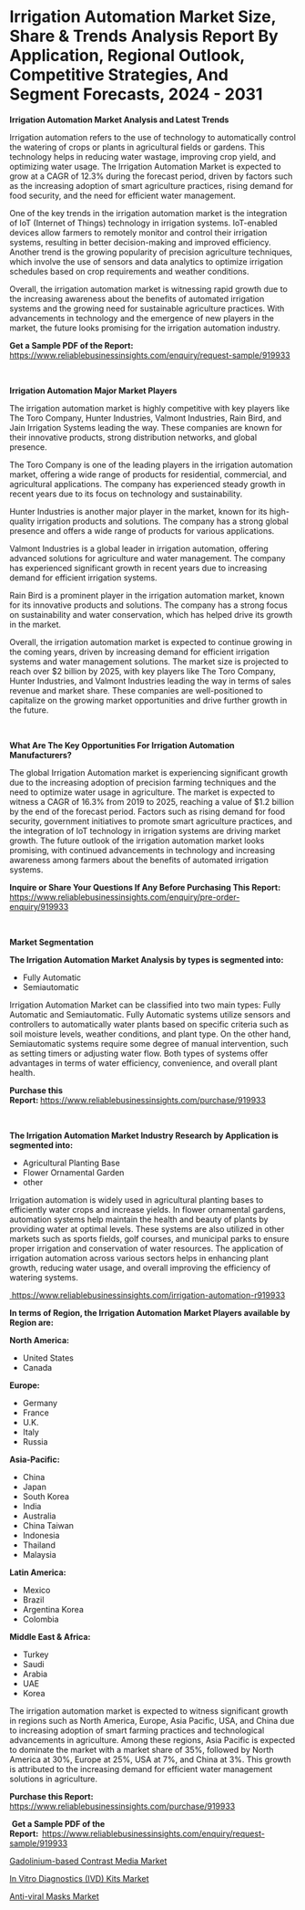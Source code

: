 <p><h1>Irrigation Automation Market Size, Share & Trends Analysis Report By Application, Regional Outlook, Competitive Strategies, And Segment Forecasts, 2024 - 2031</h1></p><p><strong>Irrigation Automation Market Analysis and Latest Trends</strong></p>
<p><p>Irrigation automation refers to the use of technology to automatically control the watering of crops or plants in agricultural fields or gardens. This technology helps in reducing water wastage, improving crop yield, and optimizing water usage. The Irrigation Automation Market is expected to grow at a CAGR of 12.3% during the forecast period, driven by factors such as the increasing adoption of smart agriculture practices, rising demand for food security, and the need for efficient water management.</p><p>One of the key trends in the irrigation automation market is the integration of IoT (Internet of Things) technology in irrigation systems. IoT-enabled devices allow farmers to remotely monitor and control their irrigation systems, resulting in better decision-making and improved efficiency. Another trend is the growing popularity of precision agriculture techniques, which involve the use of sensors and data analytics to optimize irrigation schedules based on crop requirements and weather conditions.</p><p>Overall, the irrigation automation market is witnessing rapid growth due to the increasing awareness about the benefits of automated irrigation systems and the growing need for sustainable agriculture practices. With advancements in technology and the emergence of new players in the market, the future looks promising for the irrigation automation industry.</p></p>
<p><strong>Get a Sample PDF of the Report:&nbsp;</strong> <a href="https://www.reliablebusinessinsights.com/enquiry/request-sample/919933">https://www.reliablebusinessinsights.com/enquiry/request-sample/919933</a></p>
<p>&nbsp;</p>
<p><strong>Irrigation Automation Major Market Players</strong></p>
<p><p>The irrigation automation market is highly competitive with key players like The Toro Company, Hunter Industries, Valmont Industries, Rain Bird, and Jain Irrigation Systems leading the way. These companies are known for their innovative products, strong distribution networks, and global presence.</p><p>The Toro Company is one of the leading players in the irrigation automation market, offering a wide range of products for residential, commercial, and agricultural applications. The company has experienced steady growth in recent years due to its focus on technology and sustainability.</p><p>Hunter Industries is another major player in the market, known for its high-quality irrigation products and solutions. The company has a strong global presence and offers a wide range of products for various applications.</p><p>Valmont Industries is a global leader in irrigation automation, offering advanced solutions for agriculture and water management. The company has experienced significant growth in recent years due to increasing demand for efficient irrigation systems.</p><p>Rain Bird is a prominent player in the irrigation automation market, known for its innovative products and solutions. The company has a strong focus on sustainability and water conservation, which has helped drive its growth in the market.</p><p>Overall, the irrigation automation market is expected to continue growing in the coming years, driven by increasing demand for efficient irrigation systems and water management solutions. The market size is projected to reach over $2 billion by 2025, with key players like The Toro Company, Hunter Industries, and Valmont Industries leading the way in terms of sales revenue and market share. These companies are well-positioned to capitalize on the growing market opportunities and drive further growth in the future.</p></p>
<p>&nbsp;</p>
<p><strong>What Are The Key Opportunities For Irrigation Automation Manufacturers?</strong></p>
<p><p>The global Irrigation Automation market is experiencing significant growth due to the increasing adoption of precision farming techniques and the need to optimize water usage in agriculture. The market is expected to witness a CAGR of 16.3% from 2019 to 2025, reaching a value of $1.2 billion by the end of the forecast period. Factors such as rising demand for food security, government initiatives to promote smart agriculture practices, and the integration of IoT technology in irrigation systems are driving market growth. The future outlook of the irrigation automation market looks promising, with continued advancements in technology and increasing awareness among farmers about the benefits of automated irrigation systems.</p></p>
<p><strong>Inquire or Share Your Questions If Any Before Purchasing This Report:</strong> <a href="https://www.reliablebusinessinsights.com/enquiry/pre-order-enquiry/919933">https://www.reliablebusinessinsights.com/enquiry/pre-order-enquiry/919933</a></p>
<p>&nbsp;</p>
<p><strong>Market Segmentation</strong></p>
<p><strong>The Irrigation Automation Market Analysis by types is segmented into:</strong></p>
<p><ul><li>Fully Automatic</li><li>Semiautomatic</li></ul></p>
<p><p>Irrigation Automation Market can be classified into two main types: Fully Automatic and Semiautomatic. Fully Automatic systems utilize sensors and controllers to automatically water plants based on specific criteria such as soil moisture levels, weather conditions, and plant type. On the other hand, Semiautomatic systems require some degree of manual intervention, such as setting timers or adjusting water flow. Both types of systems offer advantages in terms of water efficiency, convenience, and overall plant health.</p></p>
<p><strong>Purchase this Report:&nbsp;</strong><a href="https://www.reliablebusinessinsights.com/purchase/919933">https://www.reliablebusinessinsights.com/purchase/919933</a></p>
<p>&nbsp;</p>
<p><strong>The Irrigation Automation Market Industry Research by Application is segmented into:</strong></p>
<p><ul><li>Agricultural Planting Base</li><li>Flower Ornamental Garden</li><li>other</li></ul></p>
<p><p>Irrigation automation is widely used in agricultural planting bases to efficiently water crops and increase yields. In flower ornamental gardens, automation systems help maintain the health and beauty of plants by providing water at optimal levels. These systems are also utilized in other markets such as sports fields, golf courses, and municipal parks to ensure proper irrigation and conservation of water resources. The application of irrigation automation across various sectors helps in enhancing plant growth, reducing water usage, and overall improving the efficiency of watering systems.</p></p>
<p><a href="https://www.reliablebusinessinsights.com/irrigation-automation-r919933">&nbsp;https://www.reliablebusinessinsights.com/irrigation-automation-r919933</a></p>
<p><strong>In terms of Region, the Irrigation Automation Market Players available by Region are:</strong></p>
<p>
    <p> <strong> North America: </strong>
        <ul>
            <li>United States</li>
            <li>Canada</li>
        </ul>
        </p> 
    <p> <strong> Europe: </strong>
        <ul>
            <li>Germany</li>
            <li>France</li>
            <li>U.K.</li>
            <li>Italy</li>
            <li>Russia</li>
        </ul>
        </p> 
    <p> <strong> Asia-Pacific: </strong>
        <ul>
            <li>China</li>
            <li>Japan</li>
            <li>South Korea</li>
            <li>India</li>
            <li>Australia</li>
            <li>China Taiwan</li>
            <li>Indonesia</li>
            <li>Thailand</li>
            <li>Malaysia</li>
        </ul>
        </p> 
    <p> <strong> Latin America: </strong>
        <ul>
            <li>Mexico</li>
            <li>Brazil</li>
            <li>Argentina Korea</li>
            <li>Colombia</li>
        </ul>
        </p> 
    <p> <strong> Middle East & Africa: </strong>
        <ul>
            <li>Turkey</li>
            <li>Saudi</li>
            <li>Arabia</li>
            <li>UAE</li>
            <li>Korea</li>
        </ul>
    </p>
    </p>
<p><p>The irrigation automation market is expected to witness significant growth in regions such as North America, Europe, Asia Pacific, USA, and China due to increasing adoption of smart farming practices and technological advancements in agriculture. Among these regions, Asia Pacific is expected to dominate the market with a market share of 35%, followed by North America at 30%, Europe at 25%, USA at 7%, and China at 3%. This growth is attributed to the increasing demand for efficient water management solutions in agriculture.</p></p>
<p><strong>Purchase this Report: </strong><a href="https://www.reliablebusinessinsights.com/purchase/919933">https://www.reliablebusinessinsights.com/purchase/919933</a></p>
<p>&nbsp;<strong>Get a Sample PDF of the Report:&nbsp;&nbsp;</strong><a href="https://www.reliablebusinessinsights.com/enquiry/request-sample/919933">https://www.reliablebusinessinsights.com/enquiry/request-sample/919933</a></p>
<p><strong></strong></p>
<p><p><a href="https://github.com/PeterParrish5/Market-Research-Report-List-5/blob/main/gadolinium-based-contrast-media-market.md">Gadolinium-based Contrast Media Market</a></p><p><a href="https://github.com/jhcraigie/Market-Research-Report-List-4/blob/main/in-vitro-diagnostics-ivd-kits-market.md">In Vitro Diagnostics (IVD) Kits Market</a></p><p><a href="https://github.com/sonuprakash1/Market-Research-Report-List-3/blob/main/anti-viral-masks-market.md">Anti-viral Masks Market</a></p></p>